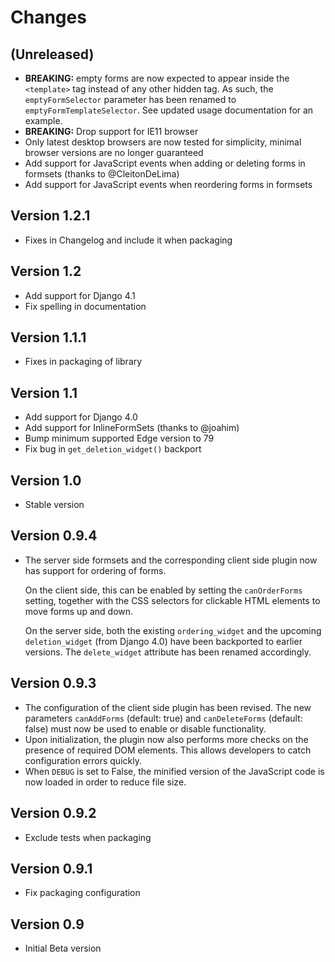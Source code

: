 # Changes

## (Unreleased)
- **BREAKING:** empty forms are now expected to appear inside the `<template>`
  tag instead of any other hidden tag. As such, the `emptyFormSelector`
  parameter has been renamed to `emptyFormTemplateSelector`. See updated usage
  documentation for an example.
- **BREAKING:** Drop support for IE11 browser
- Only latest desktop browsers are now tested for simplicity, minimal browser
  versions are no longer guaranteed
- Add support for JavaScript events when adding or deleting forms in formsets
  (thanks to @CleitonDeLima)
- Add support for JavaScript events when reordering forms in formsets

## Version 1.2.1
- Fixes in Changelog and include it when packaging

## Version 1.2
- Add support for Django 4.1
- Fix spelling in documentation

## Version 1.1.1
- Fixes in packaging of library

## Version 1.1
- Add support for Django 4.0
- Add support for InlineFormSets (thanks to @joahim)
- Bump minimum supported Edge version to 79
- Fix bug in `get_deletion_widget()` backport

## Version 1.0
- Stable version

## Version 0.9.4
- The server side formsets and the corresponding client side plugin now
  has support for ordering of forms.

  On the client side, this can be enabled by setting the `canOrderForms`
  setting, together with the CSS selectors for clickable HTML elements to
  move forms up and down.

  On the server side, both the existing `ordering_widget` and the upcoming
  `deletion_widget` (from Django 4.0) have been backported to earlier
  versions. The `delete_widget` attribute has been renamed accordingly.

## Version 0.9.3
- The configuration of the client side plugin has been revised. The new
  parameters `canAddForms` (default: true) and `canDeleteForms` (default:
  false) must now be used to enable or disable functionality.
- Upon initialization, the plugin now also performs more checks on the
  presence of required DOM elements. This allows developers to catch
  configuration errors quickly.
- When `DEBUG` is set to False, the minified version of the JavaScript
  code is now loaded in order to reduce file size.

## Version 0.9.2
- Exclude tests when packaging

## Version 0.9.1
- Fix packaging configuration

## Version 0.9
- Initial Beta version
